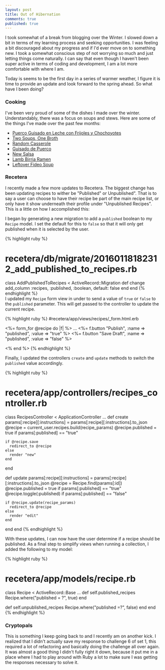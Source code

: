 ```yaml
---
layout: post
title: Out of Hibernation
comments: true
published: true
---
```



I took somewhat of a break from blogging over the Winter. I slowed down a bit in terms of my learning process and seeking opportunities.  I was feeling a bit discouraged about my progress and if I'd ever move on to something new.  I took a somewhat conscious step of not worrying so much and just letting things come naturally.  I can say that even though I haven't been super active in terms of coding and development, I am a lot more comfortable with where I am.  

Today is seems to be the first day in a series of warmer weather, I figure it is time to provide an update and look forward to the spring ahead. So what have I been doing?

### Cooking

  I've been very proud of some of the dishes I made over the winter.  Understandably, there was a focus on soups and stews.  Here are some of the things I've made over the past few months:
  
  * [Puerco Guisado en Leche con Frijoles y Chochoyotes](http://www.comalcaliente.com/2015/12/puerco-guisado-en-leche-con-frijoles.html)
  * [Two Soups, One Broth](http://www.comalcaliente.com/2016/01/two-soups-one-broth.html)
  * [Random Casserole](http://www.comalcaliente.com/2016/01/random-casserole.html)
  * [Guisado de Puerco](http://www.comalcaliente.com/2016/01/guisado-de-puerco.html)
  * [New Salsa](http://www.comalcaliente.com/2016/02/new-salsa.html)
  * [Lamb Birria Ramen](http://www.comalcaliente.com/2016/02/lamb-birria-ramen.html)
  * [Leftover Fideo Soup](http://www.comalcaliente.com/2016/02/leftover-fideo-soup.html)

### Recetera

  I recently made a few more updates to Recetera.  The biggest change has been updating recipes to wither be "Published" or Unpublished".  That is to say a user can choose to have their recipe be part of the main recipe list, or only have it show underneath their profile under "Unpublished Recipes".  This is a little on how I accomplished this:
  
  I began by generating a new migration to add a `published` boolean to my `Recipe` model. I set the default for this to `false` so that it will only get published when it is selected by the user.

{% highlight ruby %}
# recetera/db/migrate/20160118182312_add_published_to_recipes.rb

class AddPublishedToRecipes < ActiveRecord::Migration
  def change
    add_column :recipes, :published, :boolean, default: false
  end
end
{% endhighlight %}  
  I updated my `Recipe` form view in under to send a value of `true` or `false` to the `published` parameter.  This will get passed to the controller to update the current recipe.

{% highlight ruby %}
#recetera/app/views/recipes/_form.html.erb

<%= form_for @recipe do |f| %>
...
<%= f.button "Publish", :name => "published", :value => "true" %>
    <%= f.button "Save Draft", :name => "published", :value => "false" %>
  </div>
<% end %>
{% endhighlight %}

  Finally, I updated the controllers `create` and `update` methods to switch the `published` value accordingly.

{% highlight ruby %}
# recetera/app/controllers/recipes_controller.rb

class RecipesController < ApplicationController
...
def create
    params[:recipe][:instructions] = params[:recipe][:instructions].to_json
    @recipe = current_user.recipes.build(recipe_params)
    @recipe.published = true if params[:published] == "true"

    if @recipe.save
      redirect_to @recipe
    else
      render "new"
    end
  end

  def update
    params[:recipe][:instructions] = params[:recipe][:instructions].to_json
    @recipe = Recipe.find(params[:id])
    @recipe.published = true if params[:published] == "true"
    @recipe.toggle(:published) if params[:published] == "false"

    if @recipe.update(recipe_params)
      redirect_to @recipe
    else
      render "edit"
    end
  end
end
{% endhighlight %}

With these updates, I can now have the user determine if a recipe should be published.  As a final step to simplify views when running a collection, I added the following to my model: 

{% highlight ruby %}
# recetera/app/models/recipe.rb

class Recipe < ActiveRecord::Base
...
def self.published_recipes
    Recipe.where("published = ?", true)
  end

  def self.unpublished_recipes
    Recipe.where("published =?", false)
  end
end
{% endhighlight %}

### Cryptopals

  This is something I keep going back to and I recently am on another kick.  I realized that I didn't actually save my response to challenge 6 of set 1, this required a lot of refactoring and basically doing the challenge all over again.  It was almost a good thing I didn't fully right it down, because it put me in a place where I had to play around with Ruby a lot to make sure I was getting the responses necessary to solve it.
